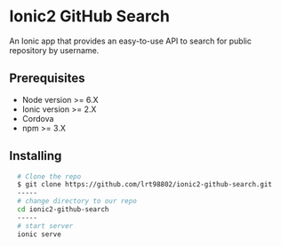 # Ionic2 GitHub Search

An Ionic app that provides an easy-to-use API to search for public repository by username. 

## Prerequisites

* Node version >= 6.X
* Ionic version >= 2.X
* Cordova
* npm >= 3.X


## Installing

```bash
  # Clone the repo
  $ git clone https://github.com/lrt98802/ionic2-github-search.git
  -----
  # change directory to our repo
  cd ionic2-github-search
  -----
  # start server
  ionic serve
```
